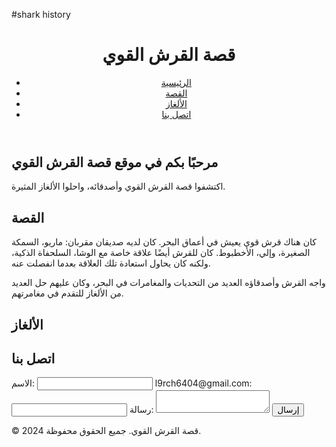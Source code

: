 #shark history
<!DOCTYPE html>
<html lang="ar">
<head>
    <meta charset="UTF-8">
    <meta name="viewport" content="width=device-width, initial-scale=1.0">
    <title>قصة القرش القوي</title>
    <link rel="stylesheet" href="styles.css">
</head>
<body>
    <header>
        <h1>قصة القرش القوي</h1>
        <nav>
            <ul>
                <li><a href="#home">الرئيسية</a></li>
                <li><a href="#story">القصة</a></li>
                <li><a href="#puzzles">الألغاز</a></li>
                <li><a href="#contact">اتصل بنا</a></li>
            </ul>
        </nav>
    </header>
    <main>
        <section id="home">
            <h2>مرحبًا بكم في موقع قصة القرش القوي</h2>
            <p>اكتشفوا قصة القرش القوي وأصدقائه، واحلوا الألغاز المثيرة.</p>
        </section>
        <section id="story">
            <h2>القصة</h2>
            <p>كان هناك قرش قوي يعيش في أعماق البحر. كان لديه صديقان مقربان: ماريو، السمكة الصغيرة، وإلي، الأخطبوط. كان للقرش أيضًا علاقة خاصة مع الوشا، السلحفاة الذكية، ولكنه كان يحاول استعادة تلك العلاقة بعدما انفصلت عنه.</p>
            <p>واجه القرش وأصدقاؤه العديد من التحديات والمغامرات في البحر، وكان عليهم حل العديد من الألغاز للتقدم في مغامرتهم.</p>
        </section>
        <section id="puzzles">
            <h2>الألغاز</h2>
            <div id="puzzle-list">
                <!-- سيتم إضافة الألغاز هنا بواسطة JavaScript -->
            </div>
        </section>
        <section id="contact">
            <h2>اتصل بنا</h2>
            <form>
                <label for="name">الاسم:</label>
                <input type="text" id="name" name="name">
                <label for="email">l9rch6404@gmail.com:</label>
                <input type="email" id="email" name="email">
                <label for="message">رسالة:</label>
                <textarea id="message" name="message"></textarea>
                <button type="submit">إرسال</button>
            </form>
        </section>
    </main>
    <footer>
        <p>&copy; 2024 قصة القرش القوي. جميع الحقوق محفوظة.</p>
    </footer>
    <script src="script.js"></script>
</body>
</html>
